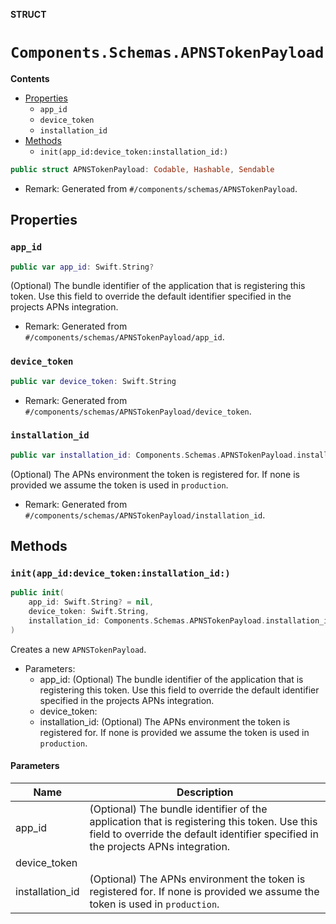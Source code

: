 **STRUCT**

# `Components.Schemas.APNSTokenPayload`

**Contents**

- [Properties](#properties)
  - `app_id`
  - `device_token`
  - `installation_id`
- [Methods](#methods)
  - `init(app_id:device_token:installation_id:)`

```swift
public struct APNSTokenPayload: Codable, Hashable, Sendable
```

- Remark: Generated from `#/components/schemas/APNSTokenPayload`.

## Properties
### `app_id`

```swift
public var app_id: Swift.String?
```

(Optional) The bundle identifier of the application that is registering this token. Use this field to override the default identifier specified in the projects APNs integration.

- Remark: Generated from `#/components/schemas/APNSTokenPayload/app_id`.

### `device_token`

```swift
public var device_token: Swift.String
```

- Remark: Generated from `#/components/schemas/APNSTokenPayload/device_token`.

### `installation_id`

```swift
public var installation_id: Components.Schemas.APNSTokenPayload.installation_idPayload?
```

(Optional) The APNs environment the token is registered for. If none is provided we assume the token is used in `production`.

- Remark: Generated from `#/components/schemas/APNSTokenPayload/installation_id`.

## Methods
### `init(app_id:device_token:installation_id:)`

```swift
public init(
    app_id: Swift.String? = nil,
    device_token: Swift.String,
    installation_id: Components.Schemas.APNSTokenPayload.installation_idPayload? = nil
)
```

Creates a new `APNSTokenPayload`.

- Parameters:
  - app_id: (Optional) The bundle identifier of the application that is registering this token. Use this field to override the default identifier specified in the projects APNs integration.
  - device_token:
  - installation_id: (Optional) The APNs environment the token is registered for. If none is provided we assume the token is used in `production`.

#### Parameters

| Name | Description |
| ---- | ----------- |
| app_id | (Optional) The bundle identifier of the application that is registering this token. Use this field to override the default identifier specified in the projects APNs integration. |
| device_token |  |
| installation_id | (Optional) The APNs environment the token is registered for. If none is provided we assume the token is used in `production`. |